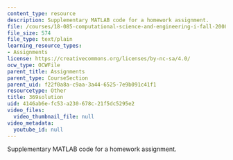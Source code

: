```yaml
---
content_type: resource
description: Supplementary MATLAB code for a homework assignment.
file: /courses/18-085-computational-science-and-engineering-i-fall-2008/4146ab6efc53a230678c21f5dc5295e2_369solution.m
file_size: 574
file_type: text/plain
learning_resource_types:
- Assignments
license: https://creativecommons.org/licenses/by-nc-sa/4.0/
ocw_type: OCWFile
parent_title: Assignments
parent_type: CourseSection
parent_uid: f22f0a8a-c9aa-3a44-6525-7e9b091c41f1
resourcetype: Other
title: 369solution
uid: 4146ab6e-fc53-a230-678c-21f5dc5295e2
video_files:
  video_thumbnail_file: null
video_metadata:
  youtube_id: null
---
```

Supplementary MATLAB code for a homework assignment.